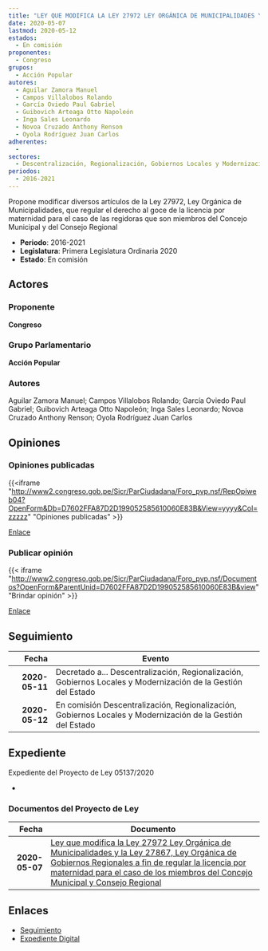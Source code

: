 ```yaml
---
title: "LEY QUE MODIFICA LA LEY 27972 LEY ORGÁNICA DE MUNICIPALIDADES Y LA LEY 27867 LEY ORGÁNICA DE GOBIERNOS REGIONALES A FIN DE REGULAR LA LICENCIA POR MATERNIDAD PARA EL CASO DE LOS MIEMBROS DEL CONCEJO MUNICIPAL Y CONSEJO REGIONAL"
date: 2020-05-07
lastmod: 2020-05-12
estados: 
  - En comisión
proponentes: 
  - Congreso
grupos: 
  - Acción Popular
autores: 
  - Aguilar Zamora Manuel
  - Campos Villalobos Rolando
  - García Oviedo Paul Gabriel
  - Guibovich Arteaga Otto Napoleón
  - Inga Sales Leonardo
  - Novoa Cruzado Anthony Renson
  - Oyola Rodríguez Juan Carlos
adherentes: 
  - 
sectores: 
  - Descentralización, Regionalización, Gobiernos Locales y Modernización de la Gestión del Estado
periodos: 
  - 2016-2021
---
```


Propone modificar diversos artículos de la Ley 27972, Ley Orgánica de Municipalidades, que regular el derecho al goce de la licencia por maternidad para el caso de las regidoras que son miembros del Concejo Municipal y del Consejo Regional

- **Periodo**: 2016-2021
- **Legislatura**: Primera Legislatura Ordinaria 2020
- **Estado**: En comisión

## Actores

### Proponente

**Congreso**

### Grupo Parlamentario

**Acción Popular**

### Autores

Aguilar Zamora Manuel; Campos Villalobos Rolando; García Oviedo Paul Gabriel; Guibovich Arteaga Otto Napoleón; Inga Sales Leonardo; Novoa Cruzado Anthony Renson; Oyola Rodríguez Juan Carlos


## Opiniones

### Opiniones publicadas

{{<iframe "http://www2.congreso.gob.pe/Sicr/ParCiudadana/Foro_pvp.nsf/RepOpiweb04?OpenForm&Db=D7602FFA87D2D199052585610060E83B&View=yyyy&Col=zzzzz" "Opiniones publicadas" >}}

[Enlace](http://www2.congreso.gob.pe/Sicr/ParCiudadana/Foro_pvp.nsf/RepOpiweb04?OpenForm&Db=D7602FFA87D2D199052585610060E83B&View=yyyy&Col=zzzzz)
### Publicar opinión

{{< iframe "http://www2.congreso.gob.pe/Sicr/ParCiudadana/Foro_pvp.nsf/Documentos?OpenForm&ParentUnid=D7602FFA87D2D199052585610060E83B&view" "Brindar opinión" >}}

[Enlace](http://www2.congreso.gob.pe/Sicr/ParCiudadana/Foro_pvp.nsf/Documentos?OpenForm&ParentUnid=D7602FFA87D2D199052585610060E83B&view)

## Seguimiento

| Fecha | Evento |
|------:|--------|
| **2020-05-11** | Decretado a... Descentralización, Regionalización, Gobiernos Locales y Modernización de la Gestión del Estado|
| **2020-05-12** | En comisión Descentralización, Regionalización, Gobiernos Locales y Modernización de la Gestión del Estado|


## Expediente

Expediente del Proyecto de Ley 05137/2020

-


### Documentos del Proyecto de Ley

| Fecha | Documento |
|------:|--------|
| **2020-05-07** | [Ley que modifica la Ley 27972 Ley Orgánica de Municipalidades y la Ley 27867, Ley Orgánica de Gobiernos Regionales a fin de regular la licencia por maternidad para el caso de los miembros del Concejo Municipal y Consejo Regional](http://www.leyes.congreso.gob.pe/Documentos/2016_2021/Proyectos_de_Ley_y_de_Resoluciones_Legislativas/PL05137_20200507.pdf) |

## Enlaces 

- [Seguimiento](http://www2.congreso.gob.pehttp://www2.congreso.gob.pe/Sicr/TraDocEstProc/CLProLey2016.nsf/f7fff46988ca05b1052578e100829cc7/2761197678ec3cb0052585610058b0cc?OpenDocument)
- [Expediente Digital](http://www2.congreso.gob.pehttp://www2.congreso.gob.pe/Sicr/TraDocEstProc/CLProLey2016.nsf/f7fff46988ca05b1052578e100829cc7/2761197678ec3cb0052585610058b0cc?OpenDocument&Click=05257FB7005EB655.eb71d0cf91d8294e05256cdf006b5706/$Body/0.1C6C)
